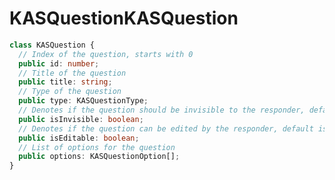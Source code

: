 # <a name="kasquestion"></a><span data-ttu-id="23407-101">KASQuestion</span><span class="sxs-lookup"><span data-stu-id="23407-101">KASQuestion</span></span>
```typescript
class KASQuestion {
  // Index of the question, starts with 0
  public id: number;
  // Title of the question
  public title: string;
  // Type of the question
  public type: KASQuestionType;
  // Denotes if the question should be invisible to the responder, default is false
  public isInvisible: boolean;
  // Denotes if the question can be edited by the responder, default is true
  public isEditable: boolean;
  // List of options for the question
  public options: KASQuestionOption[];
}
```

